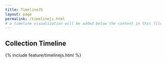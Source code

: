 ```yaml
---
title: TimelineJS
layout: page
permalink: /timelinejs.html
# a timeline visualization will be added below the content in this file
---
```


## Collection Timeline

{% include feature/timelinejs.html %}
